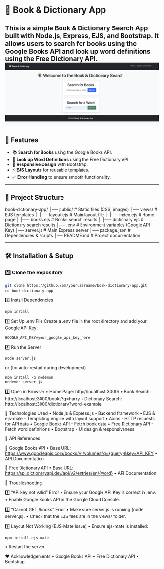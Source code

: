 
# 📖 Book & Dictionary App

This is a simple **Book & Dictionary Search App** built with **Node.js, Express, EJS**, and **Bootstrap**.
It allows users to search for books using the **Google Books API** and look up word definitions using the **Free Dictionary API**.
![App Logo](./public/book&dictionary.jpg)
---

## 🚀 Features

- 📚 **Search for Books** using the Google Books API.
- 📖 **Look up Word Definitions** using the Free Dictionary API.
- 🎨 **Responsive Design** with Bootstrap.
- ⚡ **EJS Layouts** for reusable templates.
- ✅ **Error Handling** to ensure smooth functionality.

---

## 📂 Project Structure

book-dictionary-app/
│── public/              # Static files (CSS, images)
│── views/               # EJS templates
│   ├── layout.ejs       # Main layout file
│   ├── index.ejs        # Home page
│   ├── books.ejs        # Books search results
│   ├── dictionary.ejs   # Dictionary search results
│── .env                 # Environment variables (Google API Key)
│── server.js            # Main Express server
│── package.json         # Dependencies & scripts
│── README.md            # Project documentation

---

## 🛠️ Installation & Setup

### 1️⃣ Clone the Repository
```bash
git clone https://github.com/yourusername/book-dictionary-app.git
cd book-dictionary-app
```
2️⃣ Install Dependencies
```
npm install
```
3️⃣ Set Up .env File
Create a .env file in the root directory and add your Google API Key:
```
GOOGLE_API_KEY=your_google_api_key_here
```
4️⃣ Run the Server
```
node server.js
```
or (for auto-restart during development)
```
npm install -g nodemon
nodemon server.js
```
5️⃣ Open in Browser
	•	Home Page: http://localhost:3000/
	•	Book Search: http://localhost:3000/books?q=harry
	•	Dictionary Search: http://localhost:3000/dictionary?word=example

🔧 Technologies Used
	•	Node.js & Express.js - Backend framework
	•	EJS & ejs-mate - Templating engine with layout support
	•	Axios - HTTP requests for API data
	•	Google Books API - Fetch book data
	•	Free Dictionary API - Fetch word definitions
	•	Bootstrap - UI design & responsiveness

📌 API References

🔹 Google Books API
	•	Base URL: https://www.googleapis.com/books/v1/volumes?q={query}&key=API_KEY
	•	API Documentation

🔹 Free Dictionary API
	•	Base URL: https://api.dictionaryapi.dev/api/v2/entries/en/{word}
	•	API Documentation

🐞 Troubleshooting

1️⃣ “API key not valid” Error
	•	Ensure your Google API Key is correct in .env.
	•	Enable Google Books API in the Google Cloud Console.

2️⃣ “Cannot GET /books” Error
	•	Make sure server.js is running (node server.js).
	•	Check that the EJS files are in the views/ folder.

3️⃣ Layout Not Working (EJS-Mate Issue)
	•	Ensure ejs-mate is installed:
```
npm install ejs-mate

```
•	Restart the server.

❤️ Acknowledgements
	•	Google Books API
	•	Free Dictionary API
	•	Bootstrap


